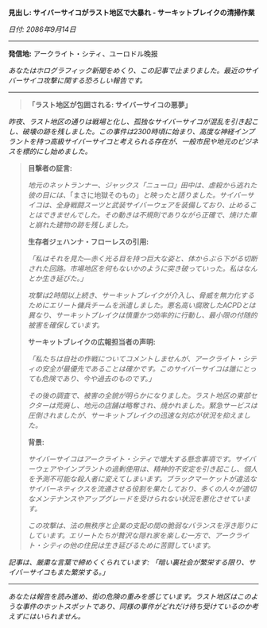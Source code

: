 **見出し: サイバーサイコがラスト地区で大暴れ - サーキットブレイクの清掃作業**

_日付: 2086年9月14日_

---

**発信地:** アークライト・シティ、ユーロドル晚报

_あなたはホログラフィック新聞をめくり、この記事で止まりました。最近のサイバーサイコ攻撃に関する恐ろしい報告です。_

---

> **「ラスト地区が包囲される: サイバーサイコの悪夢」**

_昨夜、ラスト地区の通りは戦場と化し、孤独なサイバーサイコが混乱を引き起こし、破壊の跡を残しました。この事件は2300時頃に始まり、高度な神経インプラントを持つ高級サイバーサイコと考えられる存在が、一般市民や地元のビジネスを標的にし始めました。_

> **目撃者の証言:**
>
> _地元のネットランナー、ジャックス「ニューロ」田中は、虐殺から逃れた彼の目には、_「まさに地獄そのもの」_と映ったと語りました。サイバーサイコは、全身戦闘スーツと武装サイバーウェアを装備しており、止めることはできませんでした。その動きは不規則でありながら正確で、焼けた車と崩れた建物の跡を残しました。_
>
> **生存者ジェハンナ・フローレスの引用:**
>
> _「私はそれを見た—赤く光る目を持つ巨大な姿と、体からぶら下がる切断された回路。市場地区を何もないかのように突き破っていった。私はなんとか生き延びた。」_
>
> _攻撃は2時間以上続き、サーキットブレイクが介入し、脅威を無力化するためにエリート傭兵チームを派遣しました。悪名高い腐敗したACPDとは異なり、サーキットブレイクは慎重かつ効率的に行動し、最小限の付随的被害を確保しています。_
>
> **サーキットブレイクの広報担当者の声明:**
>
> _「私たちは自社の作戦についてコメントしませんが、アークライト・シティの安全が最優先であることは確かです。このサイバーサイコは誰にとっても危険であり、今や過去のものです。」_
>
> _その後の調査で、被害の全貌が明らかになりました。ラスト地区の東部セクターは荒廃し、地元の店舗は略奪され、焼かれました。緊急サービスは圧倒されましたが、サーキットブレイクの迅速な対応が状況を抑えました。_
>
> **背景:**
>
> _サイバーサイコはアークライト・シティで増大する懸念事項です。サイバーウェアやインプラントの過剰使用は、精神的不安定を引き起こし、個人を予測不可能な殺人者に変えてしまいます。ブラックマーケットが違法なサイバーネティクスを流通させる役割を果たしており、多くの人々が適切なメンテナンスやアップグレードを受けられない状況を悪化させています。_
>
> _この攻撃は、法の無秩序と企業の支配の間の脆弱なバランスを浮き彫りにしています。エリートたちが贅沢な隠れ家を楽しむ一方で、アークライト・シティの他の住民は生き延びるために苦闘しています。_

_記事は、厳粛な言葉で締めくくられています: 「暗い裏社会が繁栄する限り、サイバーサイコもまた繁栄する。」_

---

_あなたは報告を読み進め、街の危険の重みを感じています。ラスト地区はこのような事件のホットスポットであり、同様の事件がどれだけ待ち受けているのか考えずにはいられません。_
